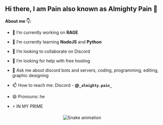 ## Hi there, I am Pain also known as Almighty Pain 👋


**About me 👇:**

- 🔭 I’m currently working on **RAGE**
- 🌱 I’m currently learning **NodeJS** and **Python**
- 👯 I’m looking to collaborate on Discord
- 🤔 I’m looking for help with free hosting
- 💬 Ask me about discord bots and servers, coding, programming, editing, graphic designing
- 📫 How to reach me: Discord - **@`_almighty.pain_`**

- 😄 Pronouns: he
- ⚡ IN MY PRIME
<!-- Snake Game Repo View -->

<div align="center">
  <img src="https://profile-readme-generator.com/assets/snake.svg" alt="Snake animation" />
</div>
